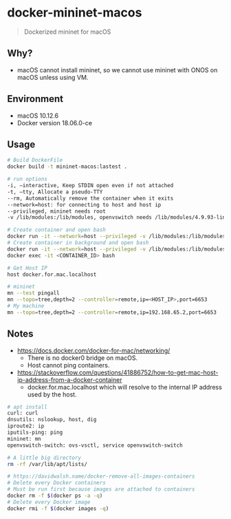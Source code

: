 # docker-mininet-macos

> Dockerized mininet for macOS

## Why?

- macOS cannot install mininet, so we cannot use mininet with ONOS on macOS unless using VM.

## Environment

- macOS 10.12.6
- Docker version 18.06.0-ce

## Usage

```bash
# Build DockerFile
docker build -t mininet-macos:lastest .

# run options
-i, –interactive, Keep STDIN open even if not attached
-t, –tty, Allocate a pseudo-TTY
--rm, Automatically remove the container when it exits
--network=host: for connecting to host and host ip
--privileged, mininet needs root
-v /lib/modules:/lib/modules, openvswitch needs /lib/modules/4.9.93-linuxkit-aufs

# Create container and open bash
docker run -it --network=host --privileged -v /lib/modules:/lib/modules --rm mininet-macos:lastest
# Create container in background and open bash
docker run -it --network=host --privileged -v /lib/modules:/lib/modules -d mininet-macos:lastest
docker exec -it <CONTAINER_ID> bash

# Get Host IP
host docker.for.mac.localhost

# mininet
mn --test pingall
mn --topo=tree,depth=2 --controller=remote,ip=<HOST_IP>,port=6653
# My machine
mn --topo=tree,depth=2 --controller=remote,ip=192.168.65.2,port=6653
```

## Notes

- https://docs.docker.com/docker-for-mac/networking/
    - There is no docker0 bridge on macOS.
    - Host cannot ping containers.
- https://stackoverflow.com/questions/41886752/how-to-get-mac-host-ip-address-from-a-docker-container
    - docker.for.mac.localhost which will resolve to the internal IP address used by the host.

```bash
# apt install
curl: curl
dnsutils: nslookup, host, dig
iproute2: ip
iputils-ping: ping
mininet: mn
openvswitch-switch: ovs-vsctl, service openvswitch-switch

# A little big directory
rm -rf /var/lib/apt/lists/

# https://davidwalsh.name/docker-remove-all-images-containers
# Delete every Docker containers
# Must be run first because images are attached to containers
docker rm -f $(docker ps -a -q)
# Delete every Docker image
docker rmi -f $(docker images -q)
```
